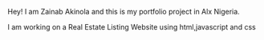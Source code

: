  Hey! I am Zainab Akinola and this is my portfolio project in Alx Nigeria.

 I am working on a Real Estate Listing Website using html,javascript and css
